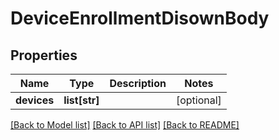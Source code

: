 # DeviceEnrollmentDisownBody

## Properties
Name | Type | Description | Notes
------------ | ------------- | ------------- | -------------
**devices** | **list[str]** |  | [optional] 

[[Back to Model list]](../README.md#documentation-for-models) [[Back to API list]](../README.md#documentation-for-api-endpoints) [[Back to README]](../README.md)


